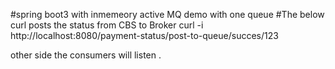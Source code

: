 #spring boot3 with inmemeory active MQ demo with one queue 
#The below curl posts the status from CBS  to Broker 
curl -i http://localhost:8080/payment-status/post-to-queue/succes/123


other side the consumers will listen .
